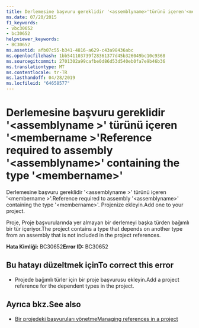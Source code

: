 ```yaml
---
title: Derlemesine başvuru gereklidir '<assemblyname>'türünü içeren'<membername>'
ms.date: 07/20/2015
f1_keywords:
- vbc30652
- bc30652
helpviewer_keywords:
- BC30652
ms.assetid: afb07c55-b341-4816-a629-c43a98436abc
ms.openlocfilehash: 1bb541103739f28361377d45b326049bc10c9368
ms.sourcegitcommit: 2701302a99cafbe0d86d53d540eb0fa7e9b46b36
ms.translationtype: MT
ms.contentlocale: tr-TR
ms.lasthandoff: 04/28/2019
ms.locfileid: "64658577"
---
```

# <a name="reference-required-to-assembly-assemblyname-containing-the-type-membername"></a><span data-ttu-id="c227f-102">Derlemesine başvuru gereklidir '\<assemblyname >' türünü içeren '\<membername >'</span><span class="sxs-lookup"><span data-stu-id="c227f-102">Reference required to assembly '\<assemblyname>' containing the type '\<membername>'</span></span>
<span data-ttu-id="c227f-103">Derlemesine başvuru gereklidir '\<assemblyname >' türünü içeren '\<membername >'.</span><span class="sxs-lookup"><span data-stu-id="c227f-103">Reference required to assembly '\<assemblyname>' containing the type '\<membername>'.</span></span> <span data-ttu-id="c227f-104">Projenize ekleyin.</span><span class="sxs-lookup"><span data-stu-id="c227f-104">Add one to your project.</span></span>  
  
 <span data-ttu-id="c227f-105">Proje, Proje başvurularında yer almayan bir derlemeyi başka türden bağımlı bir tür içeriyor.</span><span class="sxs-lookup"><span data-stu-id="c227f-105">The project contains a type that depends on another type from an assembly that is not included in the project references.</span></span>  
  
 <span data-ttu-id="c227f-106">**Hata Kimliği:** BC30652</span><span class="sxs-lookup"><span data-stu-id="c227f-106">**Error ID:** BC30652</span></span>  
  
## <a name="to-correct-this-error"></a><span data-ttu-id="c227f-107">Bu hatayı düzeltmek için</span><span class="sxs-lookup"><span data-stu-id="c227f-107">To correct this error</span></span>  
  
- <span data-ttu-id="c227f-108">Projede bağımlı türler için bir proje başvurusu ekleyin.</span><span class="sxs-lookup"><span data-stu-id="c227f-108">Add a project reference for the dependent types in the project.</span></span>  
  
## <a name="see-also"></a><span data-ttu-id="c227f-109">Ayrıca bkz.</span><span class="sxs-lookup"><span data-stu-id="c227f-109">See also</span></span>

- [<span data-ttu-id="c227f-110">Bir projedeki başvuruları yönetme</span><span class="sxs-lookup"><span data-stu-id="c227f-110">Managing references in a project</span></span>](/visualstudio/ide/managing-references-in-a-project)
